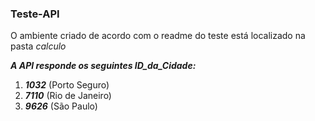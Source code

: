 ### Teste-API

O ambiente criado de acordo com o readme do teste está localizado na pasta *calculo*

***A API responde os seguintes ID_da_Cidade:***

1. ***1032*** (Porto Seguro)
2. ***7110*** (Rio de Janeiro)
3. ***9626*** (São Paulo)
